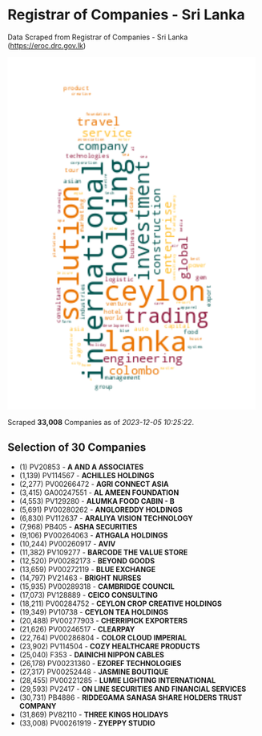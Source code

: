 # Registrar of Companies - Sri Lanka

Data Scraped from Registrar of Companies - Sri Lanka (https://eroc.drc.gov.lk)

![word-cloud](data/word_cloud.png)

Scraped **33,008** Companies as of *2023-12-05 10:25:22*.


## Selection of 30 Companies

* (1) PV20853 - **A AND A ASSOCIATES**
* (1,139) PV114567 - **ACHILLES HOLDINGS**
* (2,277) PV00266472 - **AGRI CONNECT ASIA**
* (3,415) GA00247551 - **AL AMEEN FOUNDATION**
* (4,553) PV129280 - **ALUMKA FOOD CABIN - B**
* (5,691) PV00280262 - **ANGLOREDDY HOLDINGS**
* (6,830) PV112637 - **ARALIYA VISION TECHNOLOGY**
* (7,968) PB405 - **ASHA SECURITIES**
* (9,106) PV00264063 - **ATHGALA HOLDINGS**
* (10,244) PV00260917 - **AVIV**
* (11,382) PV109277 - **BARCODE THE VALUE STORE**
* (12,520) PV00282173 - **BEYOND GOODS**
* (13,659) PV00272119 - **BLUE EXCHANGE**
* (14,797) PV21463 - **BRIGHT NURSES**
* (15,935) PV00289318 - **CAMBRIDGE COUNCIL**
* (17,073) PV128889 - **CEICO CONSULTING**
* (18,211) PV00284752 - **CEYLON CROP CREATIVE HOLDINGS**
* (19,349) PV10738 - **CEYLON TEA HOLDINGS**
* (20,488) PV00277903 - **CHERRIPICK EXPORTERS**
* (21,626) PV00246517 - **CLEARPAY**
* (22,764) PV00286804 - **COLOR CLOUD IMPERIAL**
* (23,902) PV114504 - **COZY HEALTHCARE PRODUCTS**
* (25,040) F353 - **DAINICHI NIPPON CABLES**
* (26,178) PV00231360 - **EZOREF TECHNOLOGIES**
* (27,317) PV00252448 - **JASMINE BOUTIQUE**
* (28,455) PV00221285 - **LUMIE LIGHTING INTERNATIONAL**
* (29,593) PV2417 - **ON LINE SECURITIES AND FINANCIAL SERVICES**
* (30,731) PB4886 - **RIDDEGAMA SANASA SHARE HOLDERS TRUST COMPANY**
* (31,869) PV82110 - **THREE KINGS HOLIDAYS**
* (33,008) PV00261919 - **ZYEPPY STUDIO**